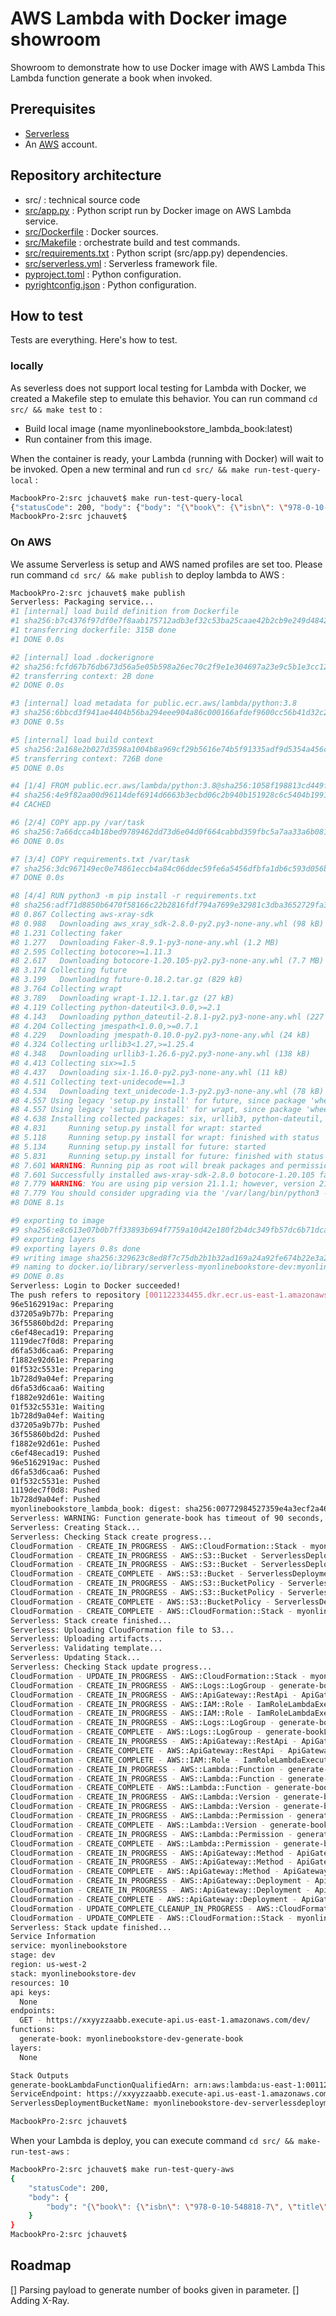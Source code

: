 # AWS Lambda with Docker image showroom

Showroom to demonstrate how to use Docker image with AWS Lambda
This Lambda function generate a book when invoked.

## Prerequisites

* [Serverless](https://www.serverless.com)
* An [AWS](https://console.aws.amazon.com/) account.

## Repository architecture

* src/ : technical source code
* [src/app.py](src/app.py) : Python script run by Docker image on AWS Lambda service.
* [src/Dockerfile](src/Dockerfile) : Docker sources.
* [src/Makefile](src/Makefile) : orchestrate build and test commands.
* [src/requirements.txt](src/requirements.txt) : Python script (src/app.py) dependencies.
* [src/serverless.yml](src/serverless.yml) : Serverless framework file.
* [pyproject.toml](pyproject.toml) : Python configuration.
* [pyrightconfig.json](pyrightconfig.json) : Python configuration.

## How to test

Tests are everything. Here's how to test.

### locally

As severless does not support local testing for Lambda with Docker, we created a Makefile step to emulate this behavior.
You can run command `cd src/ && make test` to :

* Build local image (name myonlinebookstore_lambda_book:latest)
* Run container from this image.

When the container is ready, your Lambda (running with Docker) will wait to be invoked. Open a new terminal and run `cd src/ && make run-test-query-local` :

```bash
MacbookPro-2:src jchauvet$ make run-test-query-local
{"statusCode": 200, "body": {"body": "{\"book\": {\"isbn\": \"978-0-10-886465-0\", \"title\": \"Chance keep candidate back all.\", \"author\": \"James Gonzalez\", \"stock\": \"4\"}}"}}
MacbookPro-2:src jchauvet$
```

### On AWS

We assume Serverless is setup and AWS named profiles are set too.
Please run command `cd src/ && make publish` to deploy lambda to AWS :

```bash
MacbookPro-2:src jchauvet$ make publish
Serverless: Packaging service...
#1 [internal] load build definition from Dockerfile
#1 sha256:b7c4376f97df0e7f8aab175712adb3ef32c53ba25caae42b2cb9e249d48426d0
#1 transferring dockerfile: 315B done
#1 DONE 0.0s

#2 [internal] load .dockerignore
#2 sha256:fcfd67b76db673d56a5e05b598a26ec70c2f9e1e304697a23e9c5b1e3cc12834
#2 transferring context: 2B done
#2 DONE 0.0s

#3 [internal] load metadata for public.ecr.aws/lambda/python:3.8
#3 sha256:6bbcd3f941ae4404b56ba294eee904a86c000166afdef9600cc56b41d32c2fdb
#3 DONE 0.5s

#5 [internal] load build context
#5 sha256:2a168e2b027d3598a1004b8a969cf29b5616e74b5f91335adf9d5354a456c8a9
#5 transferring context: 726B done
#5 DONE 0.0s

#4 [1/4] FROM public.ecr.aws/lambda/python:3.8@sha256:1058f198813cd449f2d3283cdf1d1afceb6a21a2a047a1eb1c65ef0e63e676de
#4 sha256:4e9f82aa00d96114def6914d6663b3ecbd06c2b940b151928c6c5404b1991109
#4 CACHED

#6 [2/4] COPY app.py /var/task
#6 sha256:7a66dcca4b18bed9789462dd73d6e04d0f664cabbd359fbc5a7aa33a6b081687
#6 DONE 0.0s

#7 [3/4] COPY requirements.txt /var/task
#7 sha256:3dc967149ec0e74861eccb4a84c06ddec59fe6a5456dfbfa1db6c593d056b15e
#7 DONE 0.0s

#8 [4/4] RUN python3 -m pip install -r requirements.txt
#8 sha256:adf71d8850b6470f58166c22b2816fdf794a7699e32981c3dba3652729fa31a2
#8 0.867 Collecting aws-xray-sdk
#8 0.988   Downloading aws_xray_sdk-2.8.0-py2.py3-none-any.whl (98 kB)
#8 1.231 Collecting faker
#8 1.277   Downloading Faker-8.9.1-py3-none-any.whl (1.2 MB)
#8 2.595 Collecting botocore>=1.11.3
#8 2.617   Downloading botocore-1.20.105-py2.py3-none-any.whl (7.7 MB)
#8 3.174 Collecting future
#8 3.199   Downloading future-0.18.2.tar.gz (829 kB)
#8 3.764 Collecting wrapt
#8 3.789   Downloading wrapt-1.12.1.tar.gz (27 kB)
#8 4.119 Collecting python-dateutil<3.0.0,>=2.1
#8 4.143   Downloading python_dateutil-2.8.1-py2.py3-none-any.whl (227 kB)
#8 4.204 Collecting jmespath<1.0.0,>=0.7.1
#8 4.229   Downloading jmespath-0.10.0-py2.py3-none-any.whl (24 kB)
#8 4.324 Collecting urllib3<1.27,>=1.25.4
#8 4.348   Downloading urllib3-1.26.6-py2.py3-none-any.whl (138 kB)
#8 4.413 Collecting six>=1.5
#8 4.437   Downloading six-1.16.0-py2.py3-none-any.whl (11 kB)
#8 4.511 Collecting text-unidecode==1.3
#8 4.534   Downloading text_unidecode-1.3-py2.py3-none-any.whl (78 kB)
#8 4.557 Using legacy 'setup.py install' for future, since package 'wheel' is not installed.
#8 4.557 Using legacy 'setup.py install' for wrapt, since package 'wheel' is not installed.
#8 4.638 Installing collected packages: six, urllib3, python-dateutil, jmespath, wrapt, text-unidecode, future, botocore, faker, aws-xray-sdk
#8 4.831     Running setup.py install for wrapt: started
#8 5.118     Running setup.py install for wrapt: finished with status 'done'
#8 5.134     Running setup.py install for future: started
#8 5.831     Running setup.py install for future: finished with status 'done'
#8 7.601 WARNING: Running pip as root will break packages and permissions. You should install packages reliably by using venv: https://pip.pypa.io/warnings/venv
#8 7.601 Successfully installed aws-xray-sdk-2.8.0 botocore-1.20.105 faker-8.9.1 future-0.18.2 jmespath-0.10.0 python-dateutil-2.8.1 six-1.16.0 text-unidecode-1.3 urllib3-1.26.6 wrapt-1.12.1
#8 7.779 WARNING: You are using pip version 21.1.1; however, version 21.1.3 is available.
#8 7.779 You should consider upgrading via the '/var/lang/bin/python3 -m pip install --upgrade pip' command.
#8 DONE 8.1s

#9 exporting to image
#9 sha256:e8c613e07b0b7ff33893b694f7759a10d42e180f2b4dc349fb57dc6b71dcab00
#9 exporting layers
#9 exporting layers 0.8s done
#9 writing image sha256:329623c8ed8f7c75db2b1b32ad169a24a92fe674b22e3a2d0c249b332003b89f done
#9 naming to docker.io/library/serverless-myonlinebookstore-dev:myonlinebookstore_lambda_book done
#9 DONE 0.8s
Serverless: Login to Docker succeeded!
The push refers to repository [001122334455.dkr.ecr.us-east-1.amazonaws.com/serverless-myonlinebookstore-dev]
96e5162919ac: Preparing
d37205a9b77b: Preparing
36f55860bd2d: Preparing
c6ef48ecad19: Preparing
1119dec7f0d8: Preparing
d6fa53d6caa6: Preparing
f1882e92d61e: Preparing
01f532c5531e: Preparing
1b728d9a04ef: Preparing
d6fa53d6caa6: Waiting
f1882e92d61e: Waiting
01f532c5531e: Waiting
1b728d9a04ef: Waiting
d37205a9b77b: Pushed
36f55860bd2d: Pushed
f1882e92d61e: Pushed
c6ef48ecad19: Pushed
96e5162919ac: Pushed
d6fa53d6caa6: Pushed
01f532c5531e: Pushed
1119dec7f0d8: Pushed
1b728d9a04ef: Pushed
myonlinebookstore_lambda_book: digest: sha256:00772984527359e4a3ecf2a46d0572f04ed9248d341809228242b7d1377e12cd size: 2207
Serverless: WARNING: Function generate-book has timeout of 90 seconds, however, it's attached to API Gateway so it's automatically limited to 30 seconds.
Serverless: Creating Stack...
Serverless: Checking Stack create progress...
CloudFormation - CREATE_IN_PROGRESS - AWS::CloudFormation::Stack - myonlinebookstore-dev
CloudFormation - CREATE_IN_PROGRESS - AWS::S3::Bucket - ServerlessDeploymentBucket
CloudFormation - CREATE_IN_PROGRESS - AWS::S3::Bucket - ServerlessDeploymentBucket
CloudFormation - CREATE_COMPLETE - AWS::S3::Bucket - ServerlessDeploymentBucket
CloudFormation - CREATE_IN_PROGRESS - AWS::S3::BucketPolicy - ServerlessDeploymentBucketPolicy
CloudFormation - CREATE_IN_PROGRESS - AWS::S3::BucketPolicy - ServerlessDeploymentBucketPolicy
CloudFormation - CREATE_COMPLETE - AWS::S3::BucketPolicy - ServerlessDeploymentBucketPolicy
CloudFormation - CREATE_COMPLETE - AWS::CloudFormation::Stack - myonlinebookstore-dev
Serverless: Stack create finished...
Serverless: Uploading CloudFormation file to S3...
Serverless: Uploading artifacts...
Serverless: Validating template...
Serverless: Updating Stack...
Serverless: Checking Stack update progress...
CloudFormation - UPDATE_IN_PROGRESS - AWS::CloudFormation::Stack - myonlinebookstore-dev
CloudFormation - CREATE_IN_PROGRESS - AWS::Logs::LogGroup - generate-bookLogGroup
CloudFormation - CREATE_IN_PROGRESS - AWS::ApiGateway::RestApi - ApiGatewayRestApi
CloudFormation - CREATE_IN_PROGRESS - AWS::IAM::Role - IamRoleLambdaExecution
CloudFormation - CREATE_IN_PROGRESS - AWS::IAM::Role - IamRoleLambdaExecution
CloudFormation - CREATE_IN_PROGRESS - AWS::Logs::LogGroup - generate-bookLogGroup
CloudFormation - CREATE_COMPLETE - AWS::Logs::LogGroup - generate-bookLogGroup
CloudFormation - CREATE_IN_PROGRESS - AWS::ApiGateway::RestApi - ApiGatewayRestApi
CloudFormation - CREATE_COMPLETE - AWS::ApiGateway::RestApi - ApiGatewayRestApi
CloudFormation - CREATE_COMPLETE - AWS::IAM::Role - IamRoleLambdaExecution
CloudFormation - CREATE_IN_PROGRESS - AWS::Lambda::Function - generate-bookLambdaFunction
CloudFormation - CREATE_IN_PROGRESS - AWS::Lambda::Function - generate-bookLambdaFunction
CloudFormation - CREATE_COMPLETE - AWS::Lambda::Function - generate-bookLambdaFunction
CloudFormation - CREATE_IN_PROGRESS - AWS::Lambda::Version - generate-bookLambdaVersionPlIpqSXBZobMLngZczahKKk6FNud90urtAsIuN98
CloudFormation - CREATE_IN_PROGRESS - AWS::Lambda::Version - generate-bookLambdaVersionPlIpqSXBZobMLngZczahKKk6FNud90urtAsIuN98
CloudFormation - CREATE_IN_PROGRESS - AWS::Lambda::Permission - generate-bookLambdaPermissionApiGateway
CloudFormation - CREATE_COMPLETE - AWS::Lambda::Version - generate-bookLambdaVersionPlIpqSXBZobMLngZczahKKk6FNud90urtAsIuN98
CloudFormation - CREATE_IN_PROGRESS - AWS::Lambda::Permission - generate-bookLambdaPermissionApiGateway
CloudFormation - CREATE_COMPLETE - AWS::Lambda::Permission - generate-bookLambdaPermissionApiGateway
CloudFormation - CREATE_IN_PROGRESS - AWS::ApiGateway::Method - ApiGatewayMethodGet
CloudFormation - CREATE_IN_PROGRESS - AWS::ApiGateway::Method - ApiGatewayMethodGet
CloudFormation - CREATE_COMPLETE - AWS::ApiGateway::Method - ApiGatewayMethodGet
CloudFormation - CREATE_IN_PROGRESS - AWS::ApiGateway::Deployment - ApiGatewayDeployment1625430344277
CloudFormation - CREATE_IN_PROGRESS - AWS::ApiGateway::Deployment - ApiGatewayDeployment1625430344277
CloudFormation - CREATE_COMPLETE - AWS::ApiGateway::Deployment - ApiGatewayDeployment1625430344277
CloudFormation - UPDATE_COMPLETE_CLEANUP_IN_PROGRESS - AWS::CloudFormation::Stack - myonlinebookstore-dev
CloudFormation - UPDATE_COMPLETE - AWS::CloudFormation::Stack - myonlinebookstore-dev
Serverless: Stack update finished...
Service Information
service: myonlinebookstore
stage: dev
region: us-west-2
stack: myonlinebookstore-dev
resources: 10
api keys:
  None
endpoints:
  GET - https://xxyyzzaabb.execute-api.us-east-1.amazonaws.com/dev/
functions:
  generate-book: myonlinebookstore-dev-generate-book
layers:
  None

Stack Outputs
generate-bookLambdaFunctionQualifiedArn: arn:aws:lambda:us-east-1:001122334455:function:myonlinebookstore-dev-generate-book:1
ServiceEndpoint: https://xxyyzzaabb.execute-api.us-east-1.amazonaws.com/dev/
ServerlessDeploymentBucketName: myonlinebookstore-dev-serverlessdeploymentbucket-randomserverlessstring

MacbookPro-2:src jchauvet$
```

When your Lambda is deploy, you can execute command `cd src/ && make-run-test-aws` :

```bash
MacbookPro-2:src jchauvet$ make run-test-query-aws
{
    "statusCode": 200,
    "body": {
        "body": "{\"book\": {\"isbn\": \"978-0-10-548818-7\", \"title\": \"Although employee operation least better close.\", \"author\": \"Peter Smith\", \"stock\": \"19\"}}"
    }
}
MacbookPro-2:src jchauvet$
```

## Roadmap

[] Parsing payload to generate number of books given in parameter.
[] Adding X-Ray.
